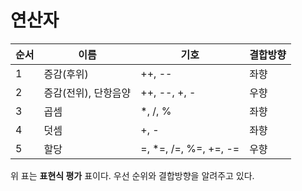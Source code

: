 # 연산자

|순서|이름|기호|결합방향|
|---|---|---|---|
|1|증감(후위)|++, --|좌향|
|2|증감(전위), 단항음양|++, --, +, -|우향|
|3|곱셈|*, /, %|좌향|
|4|덧셈|+, -|좌향|
|5|할당|=, *=, /=, %=, +=, -=|우향|

위 표는 **표현식 평가** 표이다. 우선 순위와 결합방향을 알려주고 있다.

